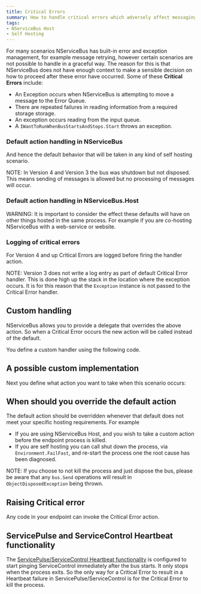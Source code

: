 ```yaml
---
title: Critical Errors 
summary: How to handle critical errors which adversely affect messaging in your endpoint.
tags:
- NServiceBus Host
- Self Hosting
---
```


For many scenarios NServiceBus has built-in error and exception management, for example message retrying, however certain scenarios are not possible to handle in a graceful way. The reason for this is that NServiceBus does not have enough context to make a sensible decision on how to proceed after these error have occurred. Some of these **Critical Errors** include:

 * An Exception occurs when NServiceBus is attempting to move a message to the Error Queue.
 * There are repeated failures in reading information from a required storage storage.
 * An exception occurs reading from the input queue.
 * A `IWantToRunWhenBusStartsAndStops.Start` throws an exception.
 
### Default action handling in NServiceBus

And hence the default behavior that will be taken in any kind of self hosting scenario.

<!-- import DefaultCriticalErrorAction -->

NOTE:  In Version 4 and Version 3 the bus was shutdown but not disposed. This means sending of messages is allowed but no processing of messages will occur.

### Default action handling in NServiceBus.Host

<!-- import DefaultHostCriticalErrorAction -->

WARNING: It is important to consider the effect these defaults will have on other things hosted in the same process. For example if you are co-hosting NServiceBus with a web-service or website.  

### Logging of critical errors

For Version 4 and up Critical Errors are logged before firing the handler action.

<!-- import DefaultCriticalErrorActionLogging -->

NOTE:  Version 3 does not write a log entry as part of default Critical Error handler. This is done high up the stack in the location where the exception occurs. It is for this reason that the `Exception` instance is not passed to the Critical Error handler.

## Custom handling

NServiceBus allows you to provide a delegate that overrides the above action. So when a Critical Error occurs the new action will be called instead of the default.
 
You define a custom handler using the following code.

<!-- import DefiningCustomHostErrorHandlingAction -->

## A possible custom implementation

Next you define what action you want to take when this scenario occurs:

<!-- import CustomHostErrorHandlingAction -->

## When should you override the default action

The default action should be overridden whenever that default does not meet your specific hosting requirements. For example 

- If you are using NServiceBus Host, and you wish to take a custom action before the endpoint process is killed.
- If you are self hosting you can call shut down the process, via `Environment.FailFast`, and re-start the process one the root cause has been diagnosed. 

NOTE: If you choose to not kill the process and just dispose the bus, please be aware that any `bus.Send` operations will result in `ObjectDisposedException` being thrown.

## Raising Critical error

Any code in your endpoint can invoke the Critical Error action.

<!-- import InvokeCriticalError -->

## ServicePulse and ServiceControl Heartbeat functionality

The [ServicePulse/ServiceControl Heartbeat functionality](/servicepulse/intro-endpoints-heartbeats.md) is configured to start pinging ServiceControl immediately after the bus starts. It only stops when the process exits. So the only way for a Critical Error to result in a Heartbeat failure in ServicePulse/ServiceControl is for the Critical Error to kill the process.